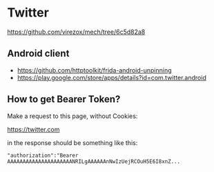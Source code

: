 # Twitter

https://github.com/virezox/mech/tree/6c5d82a8

## Android client

- https://github.com/httptoolkit/frida-android-unpinning
- https://play.google.com/store/apps/details?id=com.twitter.android

## How to get Bearer Token?

Make a request to this page, without Cookies:

https://twitter.com

in the response should be something like this:

~~~
"authorization":"Bearer AAAAAAAAAAAAAAAAAAAAANRILgAAAAAAnNwIzUejRCOuH5E6I8xnZ...
~~~
